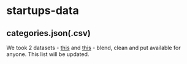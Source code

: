 # startups-data

## categories.json(.csv)
We took 2 datasets - [this](https://github.com/ali-ce/datasets/blob/master/Y-Combinator/Startups.csv) and [this](https://raw.githubusercontent.com/tlevine/open-data-500/master/datasets.csv) - blend, clean and put available for anyone. This list will be updated.
